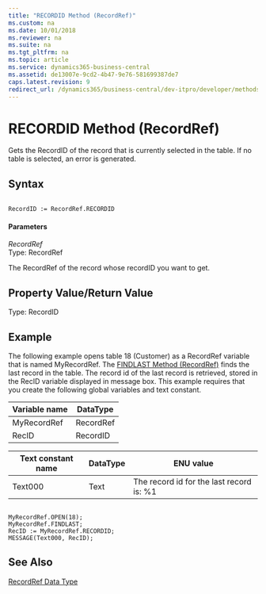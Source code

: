 ```yaml
---
title: "RECORDID Method (RecordRef)"
ms.custom: na
ms.date: 10/01/2018
ms.reviewer: na
ms.suite: na
ms.tgt_pltfrm: na
ms.topic: article
ms.service: dynamics365-business-central
ms.assetid: de13007e-9cd2-4b47-9e76-581699387de7
caps.latest.revision: 9
redirect_url: /dynamics365/business-central/dev-itpro/developer/methods-auto/library
---
```


 

# RECORDID Method (RecordRef)
Gets the RecordID of the record that is currently selected in the table. If no table is selected, an error is generated.  
  
## Syntax  
  
```  
  
RecordID := RecordRef.RECORDID  
```  
  
#### Parameters  
 *RecordRef*  
 Type: RecordRef  
  
 The RecordRef of the record whose recordID you want to get.  
  
## Property Value/Return Value  
 Type: RecordID  
  
## Example  
 The following example opens table 18 \(Customer\) as a RecordRef variable that is named MyRecordRef. The [FINDLAST Method \(RecordRef\)](devenv-FINDLAST-Method-RecordRef.md) finds the last record in the table. The record id of the last record is retrieved, stored in the RecID variable displayed in message box. This example requires that you create the following global variables and text constant.  
  
|Variable name|DataType|  
|-------------------|--------------|  
|MyRecordRef|RecordRef|  
|RecID|RecordID|  
  
|Text constant name|DataType|ENU value|  
|------------------------|--------------|---------------|  
|Text000|Text|The record id for the last record is: %1|  
  
```  
  
MyRecordRef.OPEN(18);  
MyRecordRef.FINDLAST;  
RecID := MyRecordRef.RECORDID;  
MESSAGE(Text000, RecID);  
```  
  
## See Also  
 [RecordRef Data Type](../datatypes/devenv-RecordRef-Data-Type.md)